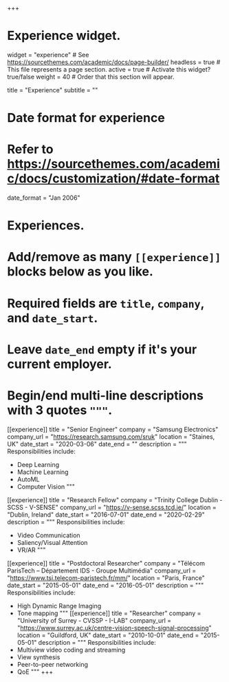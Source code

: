 +++
# Experience widget.
widget = "experience"  # See https://sourcethemes.com/academic/docs/page-builder/
headless = true  # This file represents a page section.
active = true  # Activate this widget? true/false
weight = 40  # Order that this section will appear.

title = "Experience"
subtitle = ""

# Date format for experience
#   Refer to https://sourcethemes.com/academic/docs/customization/#date-format
date_format = "Jan 2006"

# Experiences.
#   Add/remove as many `[[experience]]` blocks below as you like.
#   Required fields are `title`, `company`, and `date_start`.
#   Leave `date_end` empty if it's your current employer.
#   Begin/end multi-line descriptions with 3 quotes `"""`.

[[experience]]
  title = "Senior Engineer"
  company = "Samsung Electronics"
  company_url = "https://research.samsung.com/sruk"
  location = "Staines, UK"
  date_start = "2020-03-06"
  date_end = ""
  description = """
  Responsibilities include:
  * Deep Learning
  * Machine Learning
  * AutoML
  * Computer Vision
  """

[[experience]]
  title = "Research Fellow"
  company = "Trinity College Dublin - SCSS - V-SENSE"
  company_url = "https://v-sense.scss.tcd.ie/"
  location = "Dublin, Ireland"
  date_start = "2016-07-01"
  date_end = "2020-02-29"
  description = """
  Responsibilities include:
  * Video Communication
  * Saliency/Visual Attention 
  * VR/AR
  """

[[experience]]
  title = "Postdoctoral Researcher"
  company = "Télécom ParisTech – Département IDS - Groupe Multimédia"
  company_url = "https://www.tsi.telecom-paristech.fr/mm/"
  location = "Paris, France"
  date_start = "2015-05-01"
  date_end = "2016-05-01"
  description = """
  Responsibilities include:
  * High Dynamic Range Imaging
  * Tone mapping
  """
[[experience]]
  title = "Researcher"
  company = "University of Surrey - CVSSP - I-LAB"
  company_url = "https://www.surrey.ac.uk/centre-vision-speech-signal-processing"
  location = "Guildford, UK"
  date_start = "2010-10-01"
  date_end = "2015-05-01"
  description = """
  Responsibilities include:
  * Multiview video coding and streaming
  * View synthesis
  * Peer-to-peer networking
  * QoE
  """
+++
